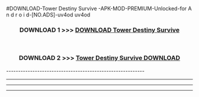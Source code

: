 #DOWNLOAD-Tower Destiny Survive -APK-MOD-PREMIUM-Unlocked-for A n d r o i d-[NO.ADS]-uv4od uv4od 



<div align="center">

<h3>DOWNLOAD 1 >>> <a href="https://t.co/FKmqrqFo6t??judul=Tower Destiny Survive ">DOWNLOAD Tower Destiny Survive </a></h3><br>

<h3>DOWNLOAD 2 >>> <a href="https://t.co/FKmqrqFo6t??judul=Tower Destiny Survive ">Tower Destiny Survive  DOWNLOAD </a></h3>

</div>
----------------------------------------------------------

----------------------------------------------------------

----------------------------------------------------------

----------------------------------------------------------



